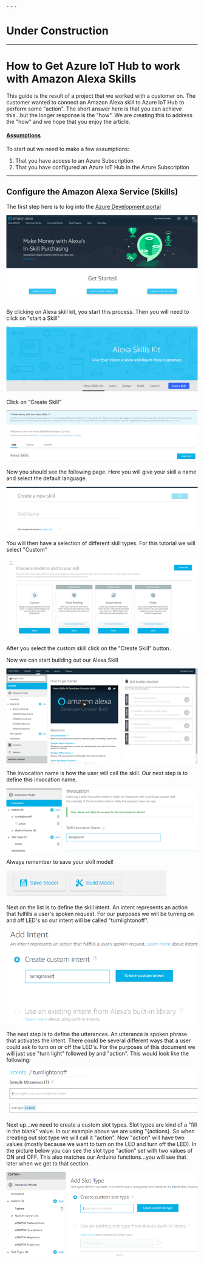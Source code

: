 ﻿﻿﻿- - -
# Under Construction 
- - -

# How to Get Azure IoT Hub to work with Amazon Alexa Skills

This guide is the result of a project that we worked with a customer on.  The customer wanted to connect an Amazon Alexa skill to Azure IoT Hub to perform some "action".  The short answer here is that you can achieve this...but the longer response is the "how".  We are creating this to address the "how" and we hope that you enjoy the article.

#### <u> Assumptions</u>
To start out we need to make a few assumptions: 
1. That you have access to an Azure Subscription 
2. That you have configured an Azure IoT Hub in the Azure Subscription

- - - 
## Configure the Amazon Alexa Service (Skills)
The first step here is to log into the [Azure Development portal](https://developer.amazon.com/)

 ![image](Pictures/1.png)
 
By clicking on Alexa skill kit, you start this process.
Then you will need to click on "start a Skill"

 ![image](Pictures/2.png)
 
Click on "Create Skill"

 ![image](Pictures/3.png)
 
Now you should see the following page.  Here you will give your skill a name and select the default language.

 ![image](Pictures/4.png)

You will then have a selection of different skill types.  For this tutorial we will select "Custom"

 ![image](Pictures/5.png)

After you select the custom skill click on the "Create Skill" button.

Now we can start building out our Alexa Skill

 ![image](Pictures/6.png)
 
The invocation name is how the user will call the skill.  Our next step is to define this invocation name.

 ![image](Pictures/7.png)
 
Always remember to save your skill model!

 ![image](Pictures/8.png)
 
Next on the list is to define the skill intent.  An intent represents an action that fulfills a user's spoken request.  For our purposes we will be turning on and off LED's so our intent will be called "turnlightonoff".

 ![image](Pictures/9.png)
 
The next step is to define the utterances.  An utterance is spoken phrase that activates the intent.  There could be several different ways that a user could ask to turn on or off the LED's.  For the purposes of this document we will just use "turn light" followed by and "action".  This would look like the following:

 ![image](Pictures/10.png)

Next up...we need to create a custom slot types.  Slot types are kind of a "fill in the blank" value.  In our example above we are using "{actions}.  So when creating out slot type we will call it "action".  Now "action" will have two values (mostly because we want to turn on the LED and turn off the LED).  In the picture below you can see the slot type "action" set with two values of ON and OFF.  This also matches our Arduino functions...you will see that later when we get to that section.

 ![image](Pictures/11.png)
 

 
 
